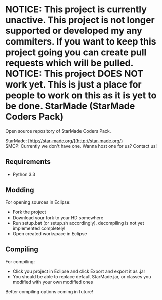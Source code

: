 NOTICE: This project is currently unactive. This project is not longer supported or developed my any commiters. If you want to keep this project going you can create pull requests which will be pulled. 
NOTICE: This project DOES NOT work yet. This is just a place for people to work on this as it is yet to be done.
StarMade (StarMade Coders Pack)
========

Open source repository of StarMade Coders Pack.

StarMade: [http://star-made.org/](http://star-made.org/)                                                                   
SMCP: Currently we don't have one. Wanna host one for us? Contact us!

Requirements
-----------

* Python 3.3

Modding
-----------

For opening sources in Eclipse:
* Fork the project
* Download your fork to your HD somewhere
* Run setup.bat (or setup.sh accordingly), decompiling is not yet implemented completely!
* Open created workspace in Eclipse

Compiling
-----------

For compiling:
* Click you project in Eclipse and click Export and export it as .jar
* You should be able to replace default StarMade.jar, or classes you modified with your own modified ones

Better compiling options coming in future!
